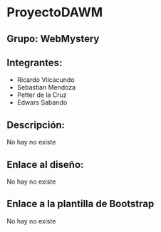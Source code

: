 # ProyectoDAWM
## Grupo: WebMystery
## Integrantes:
* Ricardo Vilcacundo
* Sebastian Mendoza
* Petter de la Cruz
* Edwars Sabando
## Descripción:
No hay no existe
## Enlace al diseño:
No hay no existe
## Enlace a la plantilla de Bootstrap
No hay no existe
